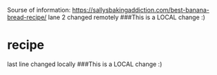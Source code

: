Sourse of information: https://sallysbakingaddiction.com/best-banana-bread-recipe/
lane 2 changed remotely ###This is a LOCAL change :)
# recipe
last line changed locally ###This is a LOCAL change :)